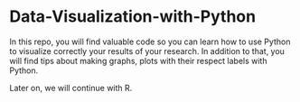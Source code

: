 # Data-Visualization-with-Python
In this repo, you will find valuable code so you can learn how to use Python to visualize correctly your results of your research. In addition to that, you will find tips about making graphs, plots with their respect labels with Python. 

Later on, we will continue with R.

